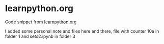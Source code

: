 # learnpython.org

Code snippet from [learnpython.org](https://www.learnpython.org/en/)

I added some personal note and files here and there, file with counter 10a in folder 1 and sets2.ipynb in folder 3

